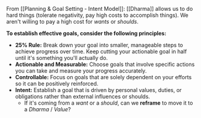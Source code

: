 From [[Planning & Goal Setting - Intent Model]]: [[Dharma]] allows us to do hard things (tolerate negativity, pay high costs to accomplish things). We aren't willing to pay a high cost for *wants* or *shoulds*.

 **To establish effective goals, consider the following principles:**

* **25% Rule:** Break down your goal into smaller, manageable steps to achieve progress over time. Keep cutting your actionable goal in half until it's something you'll actually do.
* **Actionable and Measurable:** Choose goals that involve specific actions you can take and measure your progress accurately.
* **Controllable:** Focus on goals that are solely dependent on your efforts so it can be positively reinforced.
* **Intent:** Establish a goal that is driven by personal values, duties, or obligations rather than external influences or shoulds.
	* If it's coming from a *want* or a *should*, can we **reframe** to move it to a *Dharma* / *Value*?
